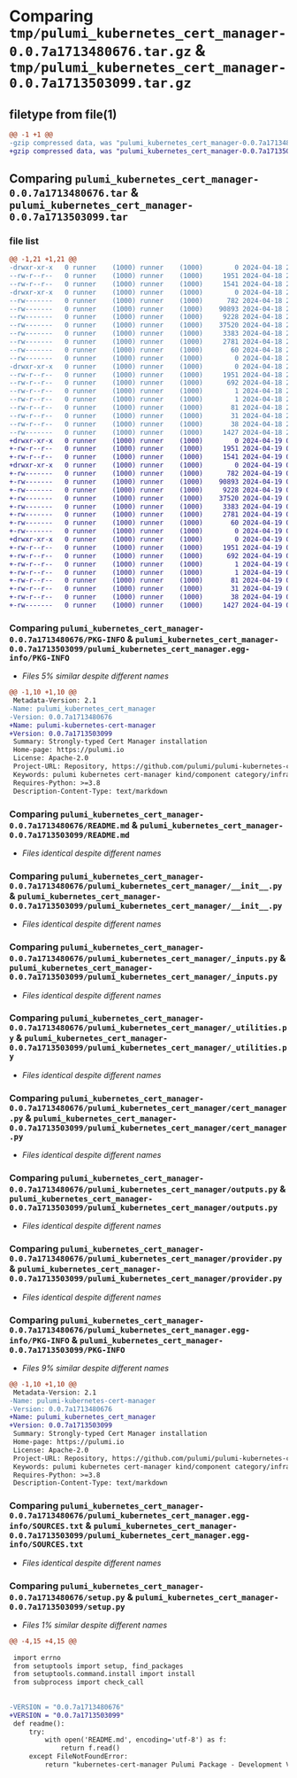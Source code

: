# Comparing `tmp/pulumi_kubernetes_cert_manager-0.0.7a1713480676.tar.gz` & `tmp/pulumi_kubernetes_cert_manager-0.0.7a1713503099.tar.gz`

## filetype from file(1)

```diff
@@ -1 +1 @@
-gzip compressed data, was "pulumi_kubernetes_cert_manager-0.0.7a1713480676.tar", last modified: Thu Apr 18 22:57:02 2024, max compression
+gzip compressed data, was "pulumi_kubernetes_cert_manager-0.0.7a1713503099.tar", last modified: Fri Apr 19 05:10:36 2024, max compression
```

## Comparing `pulumi_kubernetes_cert_manager-0.0.7a1713480676.tar` & `pulumi_kubernetes_cert_manager-0.0.7a1713503099.tar`

### file list

```diff
@@ -1,21 +1,21 @@
-drwxr-xr-x   0 runner    (1000) runner    (1000)        0 2024-04-18 22:57:02.494656 pulumi_kubernetes_cert_manager-0.0.7a1713480676/
--rw-r--r--   0 runner    (1000) runner    (1000)     1951 2024-04-18 22:57:02.494656 pulumi_kubernetes_cert_manager-0.0.7a1713480676/PKG-INFO
--rw-r--r--   0 runner    (1000) runner    (1000)     1541 2024-04-18 22:57:02.000000 pulumi_kubernetes_cert_manager-0.0.7a1713480676/README.md
-drwxr-xr-x   0 runner    (1000) runner    (1000)        0 2024-04-18 22:57:02.494656 pulumi_kubernetes_cert_manager-0.0.7a1713480676/pulumi_kubernetes_cert_manager/
--rw-------   0 runner    (1000) runner    (1000)      782 2024-04-18 22:57:02.000000 pulumi_kubernetes_cert_manager-0.0.7a1713480676/pulumi_kubernetes_cert_manager/__init__.py
--rw-------   0 runner    (1000) runner    (1000)    90893 2024-04-18 22:57:02.000000 pulumi_kubernetes_cert_manager-0.0.7a1713480676/pulumi_kubernetes_cert_manager/_inputs.py
--rw-------   0 runner    (1000) runner    (1000)     9228 2024-04-18 22:57:02.000000 pulumi_kubernetes_cert_manager-0.0.7a1713480676/pulumi_kubernetes_cert_manager/_utilities.py
--rw-------   0 runner    (1000) runner    (1000)    37520 2024-04-18 22:57:02.000000 pulumi_kubernetes_cert_manager-0.0.7a1713480676/pulumi_kubernetes_cert_manager/cert_manager.py
--rw-------   0 runner    (1000) runner    (1000)     3383 2024-04-18 22:57:02.000000 pulumi_kubernetes_cert_manager-0.0.7a1713480676/pulumi_kubernetes_cert_manager/outputs.py
--rw-------   0 runner    (1000) runner    (1000)     2781 2024-04-18 22:57:02.000000 pulumi_kubernetes_cert_manager-0.0.7a1713480676/pulumi_kubernetes_cert_manager/provider.py
--rw-------   0 runner    (1000) runner    (1000)       60 2024-04-18 22:57:02.000000 pulumi_kubernetes_cert_manager-0.0.7a1713480676/pulumi_kubernetes_cert_manager/pulumi-plugin.json
--rw-------   0 runner    (1000) runner    (1000)        0 2024-04-18 22:57:02.000000 pulumi_kubernetes_cert_manager-0.0.7a1713480676/pulumi_kubernetes_cert_manager/py.typed
-drwxr-xr-x   0 runner    (1000) runner    (1000)        0 2024-04-18 22:57:02.494656 pulumi_kubernetes_cert_manager-0.0.7a1713480676/pulumi_kubernetes_cert_manager.egg-info/
--rw-r--r--   0 runner    (1000) runner    (1000)     1951 2024-04-18 22:57:02.000000 pulumi_kubernetes_cert_manager-0.0.7a1713480676/pulumi_kubernetes_cert_manager.egg-info/PKG-INFO
--rw-r--r--   0 runner    (1000) runner    (1000)      692 2024-04-18 22:57:02.000000 pulumi_kubernetes_cert_manager-0.0.7a1713480676/pulumi_kubernetes_cert_manager.egg-info/SOURCES.txt
--rw-r--r--   0 runner    (1000) runner    (1000)        1 2024-04-18 22:57:02.000000 pulumi_kubernetes_cert_manager-0.0.7a1713480676/pulumi_kubernetes_cert_manager.egg-info/dependency_links.txt
--rw-r--r--   0 runner    (1000) runner    (1000)        1 2024-04-18 22:57:02.000000 pulumi_kubernetes_cert_manager-0.0.7a1713480676/pulumi_kubernetes_cert_manager.egg-info/not-zip-safe
--rw-r--r--   0 runner    (1000) runner    (1000)       81 2024-04-18 22:57:02.000000 pulumi_kubernetes_cert_manager-0.0.7a1713480676/pulumi_kubernetes_cert_manager.egg-info/requires.txt
--rw-r--r--   0 runner    (1000) runner    (1000)       31 2024-04-18 22:57:02.000000 pulumi_kubernetes_cert_manager-0.0.7a1713480676/pulumi_kubernetes_cert_manager.egg-info/top_level.txt
--rw-r--r--   0 runner    (1000) runner    (1000)       38 2024-04-18 22:57:02.494656 pulumi_kubernetes_cert_manager-0.0.7a1713480676/setup.cfg
--rw-------   0 runner    (1000) runner    (1000)     1427 2024-04-18 22:57:02.000000 pulumi_kubernetes_cert_manager-0.0.7a1713480676/setup.py
+drwxr-xr-x   0 runner    (1000) runner    (1000)        0 2024-04-19 05:10:36.336100 pulumi_kubernetes_cert_manager-0.0.7a1713503099/
+-rw-r--r--   0 runner    (1000) runner    (1000)     1951 2024-04-19 05:10:36.336100 pulumi_kubernetes_cert_manager-0.0.7a1713503099/PKG-INFO
+-rw-r--r--   0 runner    (1000) runner    (1000)     1541 2024-04-19 05:10:35.000000 pulumi_kubernetes_cert_manager-0.0.7a1713503099/README.md
+drwxr-xr-x   0 runner    (1000) runner    (1000)        0 2024-04-19 05:10:36.336100 pulumi_kubernetes_cert_manager-0.0.7a1713503099/pulumi_kubernetes_cert_manager/
+-rw-------   0 runner    (1000) runner    (1000)      782 2024-04-19 05:10:35.000000 pulumi_kubernetes_cert_manager-0.0.7a1713503099/pulumi_kubernetes_cert_manager/__init__.py
+-rw-------   0 runner    (1000) runner    (1000)    90893 2024-04-19 05:10:35.000000 pulumi_kubernetes_cert_manager-0.0.7a1713503099/pulumi_kubernetes_cert_manager/_inputs.py
+-rw-------   0 runner    (1000) runner    (1000)     9228 2024-04-19 05:10:35.000000 pulumi_kubernetes_cert_manager-0.0.7a1713503099/pulumi_kubernetes_cert_manager/_utilities.py
+-rw-------   0 runner    (1000) runner    (1000)    37520 2024-04-19 05:10:35.000000 pulumi_kubernetes_cert_manager-0.0.7a1713503099/pulumi_kubernetes_cert_manager/cert_manager.py
+-rw-------   0 runner    (1000) runner    (1000)     3383 2024-04-19 05:10:35.000000 pulumi_kubernetes_cert_manager-0.0.7a1713503099/pulumi_kubernetes_cert_manager/outputs.py
+-rw-------   0 runner    (1000) runner    (1000)     2781 2024-04-19 05:10:35.000000 pulumi_kubernetes_cert_manager-0.0.7a1713503099/pulumi_kubernetes_cert_manager/provider.py
+-rw-------   0 runner    (1000) runner    (1000)       60 2024-04-19 05:10:35.000000 pulumi_kubernetes_cert_manager-0.0.7a1713503099/pulumi_kubernetes_cert_manager/pulumi-plugin.json
+-rw-------   0 runner    (1000) runner    (1000)        0 2024-04-19 05:10:35.000000 pulumi_kubernetes_cert_manager-0.0.7a1713503099/pulumi_kubernetes_cert_manager/py.typed
+drwxr-xr-x   0 runner    (1000) runner    (1000)        0 2024-04-19 05:10:36.336100 pulumi_kubernetes_cert_manager-0.0.7a1713503099/pulumi_kubernetes_cert_manager.egg-info/
+-rw-r--r--   0 runner    (1000) runner    (1000)     1951 2024-04-19 05:10:36.000000 pulumi_kubernetes_cert_manager-0.0.7a1713503099/pulumi_kubernetes_cert_manager.egg-info/PKG-INFO
+-rw-r--r--   0 runner    (1000) runner    (1000)      692 2024-04-19 05:10:36.000000 pulumi_kubernetes_cert_manager-0.0.7a1713503099/pulumi_kubernetes_cert_manager.egg-info/SOURCES.txt
+-rw-r--r--   0 runner    (1000) runner    (1000)        1 2024-04-19 05:10:36.000000 pulumi_kubernetes_cert_manager-0.0.7a1713503099/pulumi_kubernetes_cert_manager.egg-info/dependency_links.txt
+-rw-r--r--   0 runner    (1000) runner    (1000)        1 2024-04-19 05:10:36.000000 pulumi_kubernetes_cert_manager-0.0.7a1713503099/pulumi_kubernetes_cert_manager.egg-info/not-zip-safe
+-rw-r--r--   0 runner    (1000) runner    (1000)       81 2024-04-19 05:10:36.000000 pulumi_kubernetes_cert_manager-0.0.7a1713503099/pulumi_kubernetes_cert_manager.egg-info/requires.txt
+-rw-r--r--   0 runner    (1000) runner    (1000)       31 2024-04-19 05:10:36.000000 pulumi_kubernetes_cert_manager-0.0.7a1713503099/pulumi_kubernetes_cert_manager.egg-info/top_level.txt
+-rw-r--r--   0 runner    (1000) runner    (1000)       38 2024-04-19 05:10:36.336100 pulumi_kubernetes_cert_manager-0.0.7a1713503099/setup.cfg
+-rw-------   0 runner    (1000) runner    (1000)     1427 2024-04-19 05:10:35.000000 pulumi_kubernetes_cert_manager-0.0.7a1713503099/setup.py
```

### Comparing `pulumi_kubernetes_cert_manager-0.0.7a1713480676/PKG-INFO` & `pulumi_kubernetes_cert_manager-0.0.7a1713503099/pulumi_kubernetes_cert_manager.egg-info/PKG-INFO`

 * *Files 5% similar despite different names*

```diff
@@ -1,10 +1,10 @@
 Metadata-Version: 2.1
-Name: pulumi_kubernetes_cert_manager
-Version: 0.0.7a1713480676
+Name: pulumi-kubernetes-cert-manager
+Version: 0.0.7a1713503099
 Summary: Strongly-typed Cert Manager installation
 Home-page: https://pulumi.io
 License: Apache-2.0
 Project-URL: Repository, https://github.com/pulumi/pulumi-kubernetes-cert-manager
 Keywords: pulumi kubernetes cert-manager kind/component category/infrastructure
 Requires-Python: >=3.8
 Description-Content-Type: text/markdown
```

### Comparing `pulumi_kubernetes_cert_manager-0.0.7a1713480676/README.md` & `pulumi_kubernetes_cert_manager-0.0.7a1713503099/README.md`

 * *Files identical despite different names*

### Comparing `pulumi_kubernetes_cert_manager-0.0.7a1713480676/pulumi_kubernetes_cert_manager/__init__.py` & `pulumi_kubernetes_cert_manager-0.0.7a1713503099/pulumi_kubernetes_cert_manager/__init__.py`

 * *Files identical despite different names*

### Comparing `pulumi_kubernetes_cert_manager-0.0.7a1713480676/pulumi_kubernetes_cert_manager/_inputs.py` & `pulumi_kubernetes_cert_manager-0.0.7a1713503099/pulumi_kubernetes_cert_manager/_inputs.py`

 * *Files identical despite different names*

### Comparing `pulumi_kubernetes_cert_manager-0.0.7a1713480676/pulumi_kubernetes_cert_manager/_utilities.py` & `pulumi_kubernetes_cert_manager-0.0.7a1713503099/pulumi_kubernetes_cert_manager/_utilities.py`

 * *Files identical despite different names*

### Comparing `pulumi_kubernetes_cert_manager-0.0.7a1713480676/pulumi_kubernetes_cert_manager/cert_manager.py` & `pulumi_kubernetes_cert_manager-0.0.7a1713503099/pulumi_kubernetes_cert_manager/cert_manager.py`

 * *Files identical despite different names*

### Comparing `pulumi_kubernetes_cert_manager-0.0.7a1713480676/pulumi_kubernetes_cert_manager/outputs.py` & `pulumi_kubernetes_cert_manager-0.0.7a1713503099/pulumi_kubernetes_cert_manager/outputs.py`

 * *Files identical despite different names*

### Comparing `pulumi_kubernetes_cert_manager-0.0.7a1713480676/pulumi_kubernetes_cert_manager/provider.py` & `pulumi_kubernetes_cert_manager-0.0.7a1713503099/pulumi_kubernetes_cert_manager/provider.py`

 * *Files identical despite different names*

### Comparing `pulumi_kubernetes_cert_manager-0.0.7a1713480676/pulumi_kubernetes_cert_manager.egg-info/PKG-INFO` & `pulumi_kubernetes_cert_manager-0.0.7a1713503099/PKG-INFO`

 * *Files 9% similar despite different names*

```diff
@@ -1,10 +1,10 @@
 Metadata-Version: 2.1
-Name: pulumi-kubernetes-cert-manager
-Version: 0.0.7a1713480676
+Name: pulumi_kubernetes_cert_manager
+Version: 0.0.7a1713503099
 Summary: Strongly-typed Cert Manager installation
 Home-page: https://pulumi.io
 License: Apache-2.0
 Project-URL: Repository, https://github.com/pulumi/pulumi-kubernetes-cert-manager
 Keywords: pulumi kubernetes cert-manager kind/component category/infrastructure
 Requires-Python: >=3.8
 Description-Content-Type: text/markdown
```

### Comparing `pulumi_kubernetes_cert_manager-0.0.7a1713480676/pulumi_kubernetes_cert_manager.egg-info/SOURCES.txt` & `pulumi_kubernetes_cert_manager-0.0.7a1713503099/pulumi_kubernetes_cert_manager.egg-info/SOURCES.txt`

 * *Files identical despite different names*

### Comparing `pulumi_kubernetes_cert_manager-0.0.7a1713480676/setup.py` & `pulumi_kubernetes_cert_manager-0.0.7a1713503099/setup.py`

 * *Files 1% similar despite different names*

```diff
@@ -4,15 +4,15 @@
 
 import errno
 from setuptools import setup, find_packages
 from setuptools.command.install import install
 from subprocess import check_call
 
 
-VERSION = "0.0.7a1713480676"
+VERSION = "0.0.7a1713503099"
 def readme():
     try:
         with open('README.md', encoding='utf-8') as f:
             return f.read()
     except FileNotFoundError:
         return "kubernetes-cert-manager Pulumi Package - Development Version"
```

